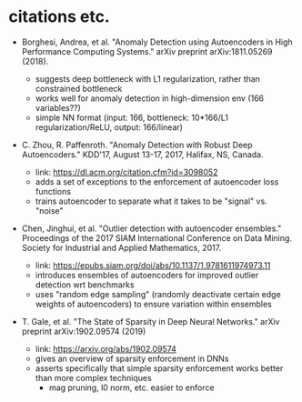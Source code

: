 # citations etc.

- Borghesi, Andrea, et al. "Anomaly Detection using Autoencoders in High Performance Computing Systems." arXiv preprint arXiv:1811.05269 (2018).

    - suggests deep bottleneck with L1 regularization, rather than constrained bottleneck
    - works well for anomaly detection in high-dimension env (166 variables??)
    - simple NN format (input: 166, bottleneck: 10*166/L1 regularization/ReLU, output: 166/linear)

- C. Zhou, R. Paffenroth. "Anomaly Detection with Robust Deep Autoencoders." KDD'17, August 13-17, 2017, Halifax, NS, Canada.

    - link: https://dl.acm.org/citation.cfm?id=3098052
    - adds a set of exceptions to the enforcement of autoencoder loss functions
    - trains autoencoder to separate what it takes to be "signal" vs. "noise"

- Chen, Jinghui, et al. "Outlier detection with autoencoder ensembles." Proceedings of the 2017 SIAM International Conference on Data Mining. Society for Industrial and Applied Mathematics, 2017.

    - link: https://epubs.siam.org/doi/abs/10.1137/1.9781611974973.11
    - introduces ensembles of autoencoders for improved outlier detection wrt benchmarks
    - uses "random edge sampling" (randomly deactivate certain edge weights of autoencoders) to ensure variation within ensembles

- T. Gale, et al. "The State of Sparsity in Deep Neural Networks." arXiv preprint arXiv:1902.09574 (2019)

    - link: https://arxiv.org/abs/1902.09574
    - gives an overview of sparsity enforcement in DNNs
    - asserts specifically that simple sparsity enforcement works better than more complex techniques 
        - mag pruning, l0 norm, etc. easier to enforce
